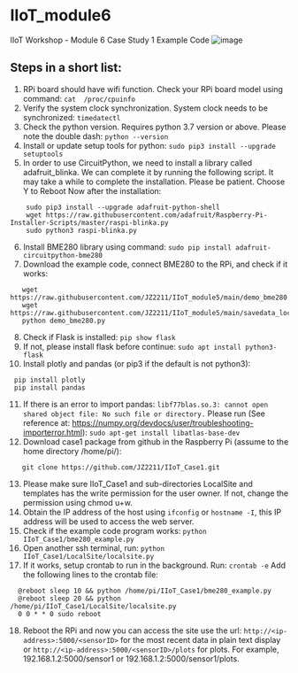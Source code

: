 # IIoT_module6
IIoT Workshop - Module 6 
Case Study 1 Example Code
![image](https://github.com/JZ2211/IIoT_Case1/assets/100505718/ceb4a08b-a487-4068-b82d-bbf9e66196a6)

## Steps in a short list:
1.	RPi board should have wifi function. Check your RPi board model using command:
```cat  /proc/cpuinfo```
1.	Verify the system clock synchronization. System clock needs to be synchronized:
   ```timedatectl```
1.	Check the python version. Requires python 3.7 version or above. Please note the double dash:
  ```python --version```  
1.	Install or update setup tools for python:
  ```sudo pip3 install --upgrade setuptools```
1.	In order to use CircuitPython, we need to install a library called adafruit_blinka. We can complete it by running the following script. It may take a while to complete the installation. Please be patient. Choose Y to Reboot Now after the installation:
```  
    sudo pip3 install --upgrade adafruit-python-shell
    wget https://raw.githubusercontent.com/adafruit/Raspberry-Pi-Installer-Scripts/master/raspi-blinka.py
    sudo python3 raspi-blinka.py
```
6.	Install BME280 library using command: 
  ```sudo pip install adafruit-circuitpython-bme280```
7.	Download the example code, connect BME280 to the RPi, and check if it works:
```
   wget https://raw.githubusercontent.com/JZ2211/IIoT_module5/main/demo_bme280.py
   wget https://raw.githubusercontent.com/JZ2211/IIoT_module5/main/savedata_locally.py
   python demo_bme280.py
```  
8.	Check if Flask is installed:  ```pip show flask```
1.	If not, please install flask before continue: ```sudo apt install python3-flask```
1.	Install plotly and pandas (or pip3 if the default is not python3): 
  ```
   pip install plotly 
   pip install pandas
```
11.	If there is an error to import pandas: ```libf77blas.so.3: cannot open shared object file: No such file or directory.``` Please run (See reference at: https://numpy.org/devdocs/user/troubleshooting-importerror.html): 
  ```sudo apt-get install libatlas-base-dev```
1.	Download case1 package from github in the Raspberry Pi (assume to the home directory /home/pi/):
```
   git clone https://github.com/JZ2211/IIoT_Case1.git
```
13.	Please make sure IIoT_Case1 and sub-directories LocalSite and templates has the write permission for the user owner. If not, change the permission using chmod u+w.
1.	Obtain the IP address of the host using ```ifconfig``` or ```hostname -I```, this IP address will be used to access the web server.
1.	Check if the example code program works: 
 ```python IIoT_Case1/bme280_example.py```
1.	Open another ssh terminal, run: 
  ```python IIoT_Case1/LocalSite/localsite.py```
1.	If it works, setup crontab to run in the background. Run:
  ```crontab -e```
Add the following lines to the crontab file:
```
  @reboot sleep 10 && python /home/pi/IIoT_Case1/bme280_example.py
  @reboot sleep 20 && python /home/pi/IIoT_Case1/LocalSite/localsite.py
  0 0 * * 0 sudo reboot
```
18.	Reboot the RPi and now you can access the site use the url: ```http://<ip-address>:5000/<sensorID>``` for the most recent data in plain text display or ```http://<ip-address>:5000/<sensorID>/plots``` for plots. For example, 192.168.1.2:5000/sensor1  or 192.168.1.2:5000/sensor1/plots.

